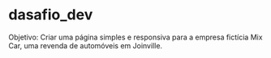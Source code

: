 # dasafio_dev
Objetivo: Criar uma página simples e responsiva para a empresa fictícia Mix Car, uma revenda de automóveis em Joinville.
